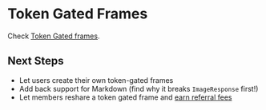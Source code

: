 # Token Gated Frames

Check [Token Gated frames](https://frames.token-gated.com/).

## Next Steps

- Let users create their own token-gated frames
- Add back support for Markdown (find why it breaks `ImageResponse` first!)
- Let members reshare a token gated frame and [earn referral fees](https://unlock-protocol.com/blog/referral-fees?_gl=1*p7ybix*_ga*MTMyNTU2OTQxMC4xNzA2Mjk4NTQ4*_ga_DGDLJTEV6N*MTcwNjcxNDkyMi40LjAuMTcwNjcxNDkyMi4wLjAuMA..)
